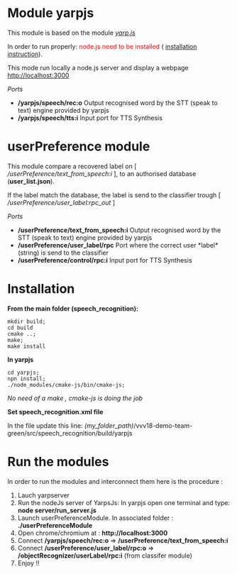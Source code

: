 # Module yarpjs

This module is based on the module *[yarp.js](https://github.com/robotology/yarp.js)*

In order to run properly: <span style="color:red">node.js need to be installed</span> ( [installation instruction](https://github.com/vvv-school/vvv18-demo-team-green/tree/master/src/speech_recognition/yarpjs)).


This mode run locally a node.js server and display a webpage [http://localhost:3000](http://localhost:3000)

*Ports*

<ul>
  <li><b>/yarpjs/speech/rec:o</b>  Output recognised word by the STT (speak to text) engine provided by yarpjs</li>
  <li><b>/yarpjs/speech/tts:i</b>  Input port for TTS Synthesis</li>
</ul> 


# userPreference module

This module compare a recovered label on [ */userPreference/text_from_speech:i* ], to an authorised database (**user_list.json**).

If the label match the database, the label is send to the classifier trough [ */userPreference/user_label:rpc_out* ]

*Ports*

<ul>
  <li><b>/userPreference/text_from_speech:i</b>  Output recognised word by the STT (speak to text) engine provided by yarpjs</li>
  <li><b>/userPreference/user_label/rpc</b>  Port where the correct user *label*(string) is send to the classifier</li>
  <li><b>/userPreference/control/rpc:i</b>  Input port for TTS Synthesis</li>
</ul> 

# Installation

**From the main folder (speech_recognition):**

```
mkdir build;
cd build
cmake ..;
make;
make install
```
**In yarpjs**

```
cd yarpjs;
npn install;
./node_modules/cmake-js/bin/cmake-js;
```
*No need of a make , cmake-js is doing the job*

**Set speech_recognition.xml file**

In the file update this line:  *(my_folder_path)*/vvv18-demo-team-green/src/speech_recognition/build/yarpjs
  

# Run the modules

In order to run the modules and interconnect them here is the procedure :

<ol>
    <li>Lauch yarpserver </li>
    <li>Run the nodeJs server of YarpsJs: In yarpjs open one terminal and type: <b>node server/run_server.js</b></li>
    <li>Launch userPreferenceModule. In associated folder : <b>./userPreferenceModule</b> </li>
    <li>Open chrome/chromium at : <b>http://localhost:3000</b></li>
    <li>Connect <b>/yarpjs/speech/rec:o</b> => <b>/userPreference/text_from_speech:i</b> </li>
    <li>Connect <b>/userPreference/user_label/rpc:o</b> => <b>/objectRecognizer/userLabel/rpc:i</b> (from classifer module) </li>
    <li>Enjoy !! </li>
</ol>
